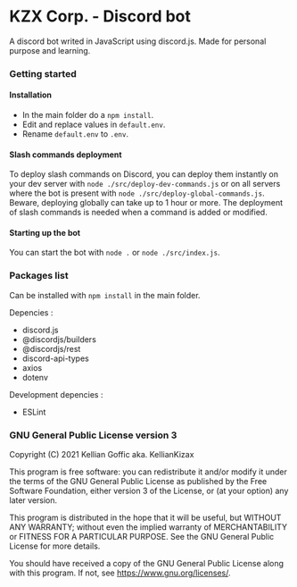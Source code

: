 # KZX Corp. - Discord bot
 A discord bot writed in JavaScript using discord.js.
 Made for personal purpose and learning.

### Getting started
#### Installation
- In the main folder do a `npm install`.
- Edit and replace values in `default.env`.
- Rename `default.env` to `.env`.

#### Slash commands deployment
To deploy slash commands on Discord, you can deploy them instantly on your dev server with `node ./src/deploy-dev-commands.js` or on all servers where the bot is present with `node ./src/deploy-global-commands.js`. Beware, deploying globally can take up to 1 hour or more.
The deployment of slash commands is needed when a command is added or modified. 
#### Starting up the bot
You can start the bot with `node .` or `node ./src/index.js`.

### Packages list
Can be installed with `npm install` in the main folder.

Depencies :
- discord.js
- @discordjs/builders
- @discordjs/rest
- discord-api-types
- axios
- dotenv

Development depencies :
- ESLint

### GNU General Public License version 3
Copyright (C) 2021  Kellian Goffic aka. KellianKizax

This program is free software: you can redistribute it and/or modify
it under the terms of the GNU General Public License as published by
the Free Software Foundation, either version 3 of the License, or
(at your option) any later version.

This program is distributed in the hope that it will be useful,
but WITHOUT ANY WARRANTY; without even the implied warranty of
MERCHANTABILITY or FITNESS FOR A PARTICULAR PURPOSE.  See the
GNU General Public License for more details.

You should have received a copy of the GNU General Public License
along with this program.  If not, see <https://www.gnu.org/licenses/>.